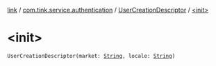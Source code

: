 [link](../../index.md) / [com.tink.service.authentication](../index.md) / [UserCreationDescriptor](index.md) / [&lt;init&gt;](./-init-.md)

# &lt;init&gt;

`UserCreationDescriptor(market: `[`String`](https://kotlinlang.org/api/latest/jvm/stdlib/kotlin/-string/index.html)`, locale: `[`String`](https://kotlinlang.org/api/latest/jvm/stdlib/kotlin/-string/index.html)`)`